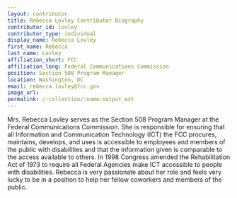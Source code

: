 ```yaml
---
layout: contributor
title: Rebecca Lovley Contributor Biography
contributor_id: lovley
contributor_type: individual
display_name: Rebecca Lovley
first_name: Rebecca
last_name: Lovley
affiliation_short: FCC
affiliation_long: Federal Communications Commission
position: Section 508 Program Manager
location: Washington, DC 
email: rebecca.lovley@fcc.gov
image_url: 
permalink: /:collection/:name:output_ext
---
```

Mrs. Rebecca Lovley serves as the Section 508 Program Manager at the Federal Communications Commission.  She is responsible for ensuring that all Information and Communication Technology (ICT) the FCC procures, maintains, develops, and uses is accessible to employees and members of the public with disabilities and that the information given is comparable to the access available to others. In 1998 Congress amended the Rehabilitation Act of 1973 to require all Federal Agencies make ICT accessible to people with disabilities. Rebecca is very passionate about her role and feels very lucky to be in a position to help her fellow coworkers and members of the public. 